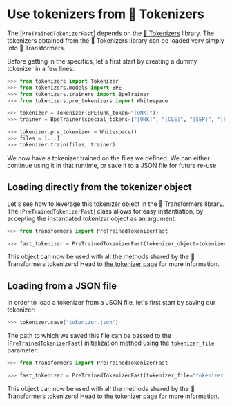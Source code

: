 <!--Copyright 2020 The HuggingFace Team. All rights reserved.

Licensed under the Apache License, Version 2.0 (the "License"); you may not use this file except in compliance with
the License. You may obtain a copy of the License at

http://www.apache.org/licenses/LICENSE-2.0

Unless required by applicable law or agreed to in writing, software distributed under the License is distributed on
an "AS IS" BASIS, WITHOUT WARRANTIES OR CONDITIONS OF ANY KIND, either express or implied. See the License for the
specific language governing permissions and limitations under the License.

⚠️ Note that this file is in Markdown but contain specific syntax for our doc-builder (similar to MDX) that may not be
rendered properly in your Markdown viewer.

-->

# Use tokenizers from 🤗 Tokenizers

The [`PreTrainedTokenizerFast`] depends on the [🤗 Tokenizers](https://hf-mirror.com/docs/tokenizers) library. The tokenizers obtained from the 🤗 Tokenizers library can be
loaded very simply into 🤗 Transformers.

Before getting in the specifics, let's first start by creating a dummy tokenizer in a few lines:

```python
>>> from tokenizers import Tokenizer
>>> from tokenizers.models import BPE
>>> from tokenizers.trainers import BpeTrainer
>>> from tokenizers.pre_tokenizers import Whitespace

>>> tokenizer = Tokenizer(BPE(unk_token="[UNK]"))
>>> trainer = BpeTrainer(special_tokens=["[UNK]", "[CLS]", "[SEP]", "[PAD]", "[MASK]"])

>>> tokenizer.pre_tokenizer = Whitespace()
>>> files = [...]
>>> tokenizer.train(files, trainer)
```

We now have a tokenizer trained on the files we defined. We can either continue using it in that runtime, or save it to
a JSON file for future re-use.

## Loading directly from the tokenizer object

Let's see how to leverage this tokenizer object in the 🤗 Transformers library. The
[`PreTrainedTokenizerFast`] class allows for easy instantiation, by accepting the instantiated
*tokenizer* object as an argument:

```python
>>> from transformers import PreTrainedTokenizerFast

>>> fast_tokenizer = PreTrainedTokenizerFast(tokenizer_object=tokenizer)
```

This object can now be used with all the methods shared by the 🤗 Transformers tokenizers! Head to [the tokenizer
page](main_classes/tokenizer) for more information.

## Loading from a JSON file

In order to load a tokenizer from a JSON file, let's first start by saving our tokenizer:

```python
>>> tokenizer.save("tokenizer.json")
```

The path to which we saved this file can be passed to the [`PreTrainedTokenizerFast`] initialization
method using the `tokenizer_file` parameter:

```python
>>> from transformers import PreTrainedTokenizerFast

>>> fast_tokenizer = PreTrainedTokenizerFast(tokenizer_file="tokenizer.json")
```

This object can now be used with all the methods shared by the 🤗 Transformers tokenizers! Head to [the tokenizer
page](main_classes/tokenizer) for more information.
